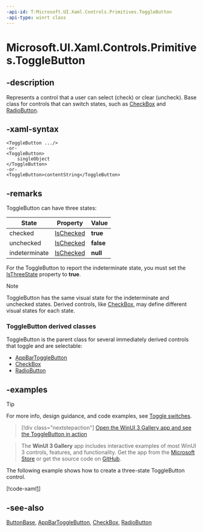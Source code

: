 ```yaml
---
-api-id: T:Microsoft.UI.Xaml.Controls.Primitives.ToggleButton
-api-type: winrt class
---
```


<!-- Class syntax.
public class ToggleButton : Windows.UI.Xaml.Controls.Primitives.ButtonBase, Windows.UI.Xaml.Controls.Primitives.IToggleButton, Windows.UI.Xaml.Controls.Primitives.IToggleButtonOverrides
-->

# Microsoft.UI.Xaml.Controls.Primitives.ToggleButton

## -description
Represents a control that a user can select (check) or clear (uncheck). Base class for controls that can switch states, such as [CheckBox](../microsoft.ui.xaml.controls/checkbox.md) and [RadioButton](../microsoft.ui.xaml.controls/radiobutton.md).

## -xaml-syntax
```xaml
<ToggleButton .../>
-or-
<ToggleButton>
    singleObject
</ToggleButton>
-or-
<ToggleButton>contentString</ToggleButton>
```

## -remarks

ToggleButton can have three states:

| State | Property | Value |
|-------|----------|-------|
| checked | [IsChecked](togglebutton_ischecked.md) | **true** |
| unchecked | [IsChecked](togglebutton_ischecked.md) | **false** |
| indeterminate | [IsChecked](togglebutton_ischecked.md) | **null** |

 For the ToggleButton to report the indeterminate state, you must set the [IsThreeState](togglebutton_isthreestate.md) property to **true**.

> [!NOTE]
> ToggleButton has the same visual state for the indeterminate and unchecked states. Derived controls, like [CheckBox](../microsoft.ui.xaml.controls/checkbox.md), may define different visual states for each state.

### **ToggleButton** derived classes

ToggleButton is the parent class for several immediately derived controls that toggle and are selectable:

+ [AppBarToggleButton](../microsoft.ui.xaml.controls/appbartogglebutton.md)
+ [CheckBox](../microsoft.ui.xaml.controls/checkbox.md)
+ [RadioButton](../microsoft.ui.xaml.controls/radiobutton.md)

## -examples

> [!TIP]
> For more info, design guidance, and code examples, see [Toggle switches](/windows/apps/design/controls/toggles).

> [!div class="nextstepaction"]
> [Open the WinUI 3 Gallery app and see the ToggleButton in action](winui3gallery:/item/ToggleButton)

> The **WinUI 3 Gallery** app includes interactive examples of most WinUI 3 controls, features, and functionality. Get the app from the [Microsoft Store](https://www.microsoft.com/store/productId/9P3JFPWWDZRC) or get the source code on [GitHub](https://github.com/microsoft/WinUI-Gallery).

The following example shows how to create a three-state ToggleButton control.

[!code-xaml[1](../microsoft.ui.xaml.data/code/System.Windows.Controls.ToggleButtonThreeState/csharp/Page.xaml#Snippet1)]

## -see-also

[ButtonBase](buttonbase.md), [AppBarToggleButton](../microsoft.ui.xaml.automation.peers/appbartogglebuttonautomationpeer.md), [CheckBox](../microsoft.ui.xaml.controls/checkbox.md), [RadioButton](../microsoft.ui.xaml.controls/radiobutton.md)

